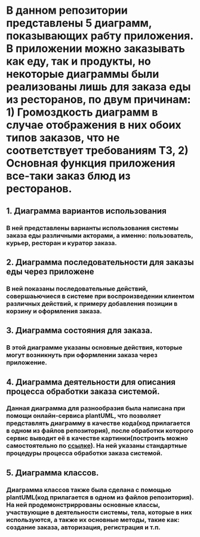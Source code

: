 # В данном репозитории представлены 5 диаграмм, показывающих рабту приложения. В приложении можно заказывать как еду, так и продукты, но некоторые диаграммы были реализованы лишь для заказа еды из ресторанов, по двум причинам: 1) Громоздкость диаграмм в случае отображения в них обоих типов заказов, что не соответствует требованиям ТЗ, 2) Основная функция приложения все-таки заказ блюд из ресторанов.
## 1. Диаграмма вариантов использования
### В ней представлены варианты использования системы заказа еды различными акторами, а именно: пользователь, курьер, ресторан и куратор заказа.
## 2. Диаграмма последовательности для заказы еды через приложене
### В ней показаны последовательные действий, совершаьючиеся в системе при воспроизведении клиентом различных действий, к примеру добавления позиции в корзину и оформления заказа.
## 3. Диаграмма состояния для заказа.
### В этой диаграмме указаны основные действия, которые могут возникнуть при оформлении заказа через приложение.
## 4. Диаграмма деятельности для описания процесса обработки заказа системой.
### Данная диаграмма для разнообразия была написана при помощи онлайн-сервиса plantUML, что позволяет представлять диаграмму в качестве кода(код прилагается в одном из файлов репозитория), после обработки которого сервис выводит её в качестве картинки(построить можно самостоятельно по [ссылке](https://www.plantuml.com/plantuml/uml/SyfFKj2rKt3CoKnELR1Io4ZDoSa70000)). На ней указаны стандартные процедуры процесса обработки заказа системой.
## 5. Диаграмма классов.
### Диаграмма классов также была сделана с помощью plantUML(код прилагается в одном из файлов репозитория). На ней продемонстриррованы основные классы, участвующие в деятельности системы, тела, которые в них используются, а также их основные методы, такие как: создание заказа, авторизация, регистрация и т.п.
